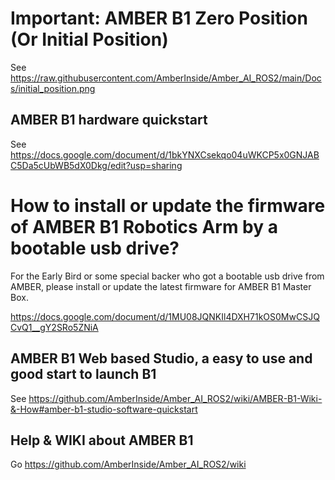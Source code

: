 # Important: AMBER B1 Zero Position (Or Initial Position)

See https://raw.githubusercontent.com/AmberInside/Amber_AI_ROS2/main/Docs/initial_position.png

## AMBER B1 hardware quickstart

See https://docs.google.com/document/d/1bkYNXCsekqo04uWKCP5x0GNJABC5Da5cUbWB5dX0Dkg/edit?usp=sharing

# How to install or update the firmware of AMBER B1 Robotics Arm by a bootable usb drive? 

For the Early Bird or some special backer who got a bootable usb drive from AMBER, please install or update the latest firmware for AMBER B1 Master Box.

https://docs.google.com/document/d/1MU08JQNKIl4DXH71kOS0MwCSJQCvQ1__gY2SRo5ZNiA

## AMBER B1 Web based Studio, a easy to use and good start to launch B1

See https://github.com/AmberInside/Amber_AI_ROS2/wiki/AMBER-B1-Wiki-&-How#amber-b1-studio-software-quickstart

## Help & WIKI about AMBER B1
Go https://github.com/AmberInside/Amber_AI_ROS2/wiki
